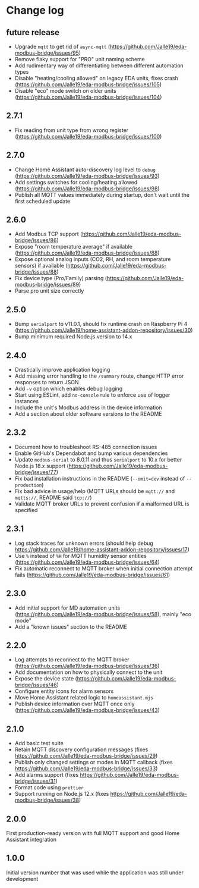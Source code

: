 # Change log

## future release

* Upgrade `mqtt` to get rid of `async-mqtt` (https://github.com/Jalle19/eda-modbus-bridge/issues/95)
* Remove flaky support for "PRO" unit naming scheme
* Add rudimentary way of differentiating between different automation types
* Disable "heating/cooling allowed" on legacy EDA units, fixes crash (https://github.com/Jalle19/eda-modbus-bridge/issues/105)
* Disable "eco" mode switch on older units (https://github.com/Jalle19/eda-modbus-bridge/issues/104)

## 2.7.1

* Fix reading from unit type from wrong register (https://github.com/Jalle19/eda-modbus-bridge/issues/100)

## 2.7.0

* Change Home Assistant auto-discovery log level to `debug` (https://github.com/Jalle19/eda-modbus-bridge/issues/93)
* Add settings switches for cooling/heating allowed (https://github.com/Jalle19/eda-modbus-bridge/issues/98)
* Publish all MQTT values immediately during startup, don't wait until the first scheduled update

## 2.6.0

* Add Modbus TCP support (https://github.com/Jalle19/eda-modbus-bridge/issues/86)
* Expose "room temperature average" if available (https://github.com/Jalle19/eda-modbus-bridge/issues/88)
* Expose optional analog inputs (CO2, RH, and room temperature sensors) if available (https://github.com/Jalle19/eda-modbus-bridge/issues/88)
* Fix device type (Pro/Family) parsing (https://github.com/Jalle19/eda-modbus-bridge/issues/89)
* Parse pro unit size correctly

## 2.5.0

* Bump `serialport` to v11.0.1, should fix runtime crash on Raspberry Pi 4 (https://github.com/Jalle19/home-assistant-addon-repository/issues/30)
* Bump minimum required Node.js version to 14.x

## 2.4.0

* Drastically improve application logging
* Add missing error handling to the `/summary` route, change HTTP error responses to return JSON
* Add `-v` option which enables debug logging
* Start using ESLint, add `no-console` rule to enforce use of logger instances
* Include the unit's Modbus address in the device information
* Add a section about older software versions to the README

## 2.3.2

* Document how to troubleshoot RS-485 connection issues
* Enable GitHub's Dependabot and bump various dependencies
* Update `modbus-serial` to 8.0.11 and thus `serialport` to 10.x for better Node.js 18.x support (https://github.com/Jalle19/eda-modbus-bridge/issues/77)
* Fix bad installation instructions in the README (`--omit=dev` instead of `--production`)
* Fix bad advice in usage/help (MQTT URLs should be `mqtt://` and `mqtts://`, README said `tcp://`)
* Validate MQTT broker URLs to prevent confusion if a malformed URL is specified

## 2.3.1

* Log stack traces for unknown errors (should help debug https://github.com/Jalle19/home-assistant-addon-repository/issues/17)
* Use `%` instead of `%H` for MQTT humidity sensor entities (https://github.com/Jalle19/eda-modbus-bridge/issues/64)
* Fix automatic reconnect to MQTT broker when initial connection attempt fails (https://github.com/Jalle19/eda-modbus-bridge/issues/61)

## 2.3.0

* Add initial support for MD automation units (https://github.com/Jalle19/eda-modbus-bridge/issues/58), mainly "eco mode"
* Add a "known issues" section to the README

## 2.2.0

* Log attempts to reconnect to the MQTT broker (https://github.com/Jalle19/eda-modbus-bridge/issues/36)
* Add documentation on how to physically connect to the unit
* Expose the device state (https://github.com/Jalle19/eda-modbus-bridge/issues/46)
* Configure entity icons for alarm sensors
* Move Home Assistant related logic to `homeassistant.mjs`
* Publish device information over MQTT once only (https://github.com/Jalle19/eda-modbus-bridge/issues/43)

## 2.1.0

* Add basic test suite
* Retain MQTT discovery configuration messages (fixes https://github.com/Jalle19/eda-modbus-bridge/issues/29)
* Publish only changed settings or modes in MQTT callback (fixes https://github.com/Jalle19/eda-modbus-bridge/issues/33)
* Add alarms support (fixes https://github.com/Jalle19/eda-modbus-bridge/issues/31)
* Format code using `prettier`
* Support running on Node.js 12.x (fixes https://github.com/Jalle19/eda-modbus-bridge/issues/38)

## 2.0.0

First production-ready version with full MQTT support and good Home Assistant integration

## 1.0.0

Initial version number that was used while the application was still under development
